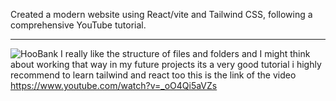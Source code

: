 Created a modern website using React/vite  and Tailwind CSS, following a comprehensive YouTube tutorial.
______________________________________________________________________________________________________
![HooBank](https://i.ibb.co/BK1Hn0x/Screenshot-2022-08-08-at-4-05-48-PM.png)
I really like the structure of files and folders and I might think about working that way in my future projects its a very good tutorial
i highly recommend to learn tailwind and react too
this is the link of the video https://www.youtube.com/watch?v=_oO4Qi5aVZs
